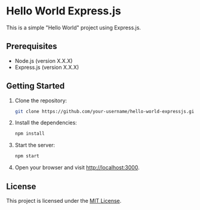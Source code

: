 # Hello World Express.js

This is a simple "Hello World" project using Express.js.

## Prerequisites

- Node.js (version X.X.X)
- Express.js (version X.X.X)

## Getting Started

1. Clone the repository:

    ```bash
    git clone https://github.com/your-username/hello-world-expressjs.git
    ```

2. Install the dependencies:

    ```bash
    npm install
    ```

3. Start the server:

    ```bash
    npm start
    ```

4. Open your browser and visit [http://localhost:3000](http://localhost:3000).

## License

This project is licensed under the [MIT License](LICENSE).